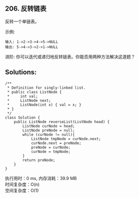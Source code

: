 ## 206. 反转链表

反转一个单链表。

示例:
```
输入: 1->2->3->4->5->NULL
输出: 5->4->3->2->1->NULL
```
进阶:
你可以迭代或递归地反转链表。你能否用两种方法解决这道题？

## Solutions:
```
/**
 * Definition for singly-linked list.
 * public class ListNode {
 *     int val;
 *     ListNode next;
 *     ListNode(int x) { val = x; }
 * }
 */
class Solution {
    public ListNode reverseList(ListNode head) {
        ListNode curNode = head;
        ListNode preNode = null;
        while (curNode != null){
            ListNode tmpNode = curNode.next;
            curNode.next = preNode;
            preNode = curNode;
            curNode = tmpNode;
        }
        return preNode;
    }
}
```
执行用时：0 ms, 内存消耗：39.9 MB <br>
时间复杂度：O(n) <br>
空间复杂度：O(1)
